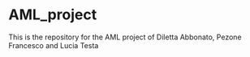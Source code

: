 # AML_project

This is the repository for the AML project of Diletta Abbonato, Pezone Francesco and Lucia Testa
